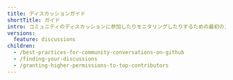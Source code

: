 ```yaml
---
title: ディスカッションガイド
shortTitle: ガイド
intro: コミュニティのディスカッションに参加したりモニタリングしたりするための最初のステップやベストプラクティスを学びましょう。
versions:
  feature: discussions
children:
  - /best-practices-for-community-conversations-on-github
  - /finding-your-discussions
  - /granting-higher-permissions-to-top-contributors
---
```


